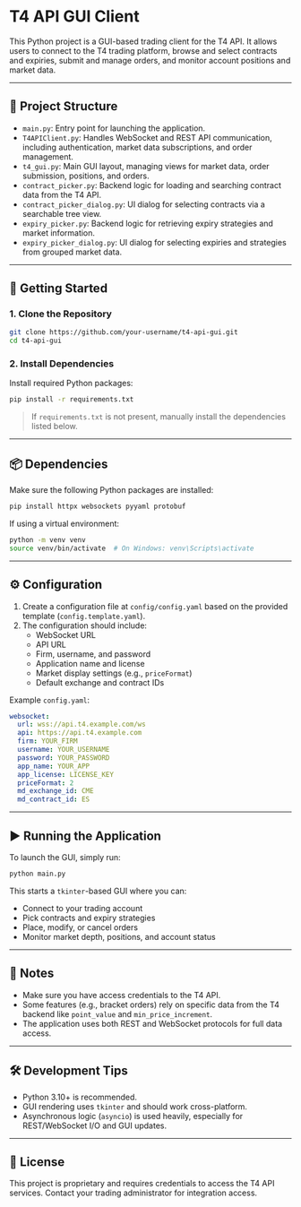 # T4 API GUI Client

This Python project is a GUI-based trading client for the T4 API. It allows users to connect to the T4 trading platform, browse and select contracts and expiries, submit and manage orders, and monitor account positions and market data.

---

## 📁 Project Structure

- `main.py`: Entry point for launching the application.
- `T4APIClient.py`: Handles WebSocket and REST API communication, including authentication, market data subscriptions, and order management.
- `t4_gui.py`: Main GUI layout, managing views for market data, order submission, positions, and orders.
- `contract_picker.py`: Backend logic for loading and searching contract data from the T4 API.
- `contract_picker_dialog.py`: UI dialog for selecting contracts via a searchable tree view.
- `expiry_picker.py`: Backend logic for retrieving expiry strategies and market information.
- `expiry_picker_dialog.py`: UI dialog for selecting expiries and strategies from grouped market data.

---

## 🚀 Getting Started

### 1. Clone the Repository

```bash
git clone https://github.com/your-username/t4-api-gui.git
cd t4-api-gui
```

### 2. Install Dependencies

Install required Python packages:

```bash
pip install -r requirements.txt
```

> If `requirements.txt` is not present, manually install the dependencies listed below.

---

## 📦 Dependencies

Make sure the following Python packages are installed:

```bash
pip install httpx websockets pyyaml protobuf
```

If using a virtual environment:

```bash
python -m venv venv
source venv/bin/activate  # On Windows: venv\Scripts\activate
```

---

## ⚙️ Configuration

1. Create a configuration file at `config/config.yaml` based on the provided template (`config.template.yaml`).
2. The configuration should include:
   - WebSocket URL
   - API URL
   - Firm, username, and password
   - Application name and license
   - Market display settings (e.g., `priceFormat`)
   - Default exchange and contract IDs

Example `config.yaml`:

```yaml
websocket:
  url: wss://api.t4.example.com/ws
  api: https://api.t4.example.com
  firm: YOUR_FIRM
  username: YOUR_USERNAME
  password: YOUR_PASSWORD
  app_name: YOUR_APP
  app_license: LICENSE_KEY
  priceFormat: 2
  md_exchange_id: CME
  md_contract_id: ES
```

---

## ▶️ Running the Application

To launch the GUI, simply run:

```bash
python main.py
```

This starts a `tkinter`-based GUI where you can:

- Connect to your trading account
- Pick contracts and expiry strategies
- Place, modify, or cancel orders
- Monitor market depth, positions, and account status

---

## 📌 Notes

- Make sure you have access credentials to the T4 API.
- Some features (e.g., bracket orders) rely on specific data from the T4 backend like `point_value` and `min_price_increment`.
- The application uses both REST and WebSocket protocols for full data access.

---

## 🛠️ Development Tips

- Python 3.10+ is recommended.
- GUI rendering uses `tkinter` and should work cross-platform.
- Asynchronous logic (`asyncio`) is used heavily, especially for REST/WebSocket I/O and GUI updates.

---

## 🧾 License

This project is proprietary and requires credentials to access the T4 API services. Contact your trading administrator for integration access.
